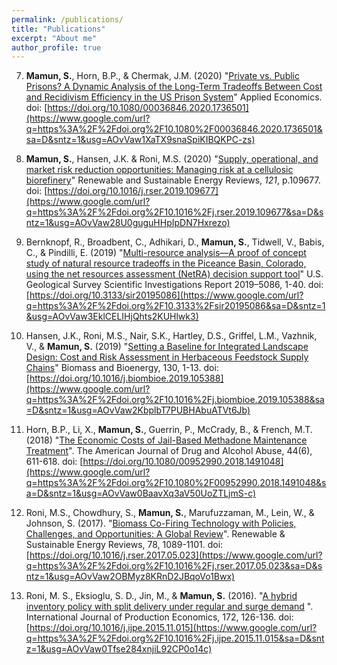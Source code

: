 ```yaml
---
permalink: /publications/
title: "Publications"
excerpt: "About me"
author_profile: true
---
```

7.  **Mamun, S.**, Horn, B.P., & Chermak, J.M. (2020) "[Private vs. Public Prisons? A Dynamic Analysis of the Long-Term Tradeoffs Between Cost and Recidivism Efficiency in the US Prison System](https://www.google.com/url?q=https%3A%2F%2Fdoi.org%2F10.1080%2F00036846.2020.1736501&sa=D&sntz=1&usg=AOvVaw1XaTX9snaSpiKIBQKPC-zs)" Applied Economics. doi: [https://doi.org/10.1080/00036846.2020.1736501](https://www.google.com/url?q=https%3A%2F%2Fdoi.org%2F10.1080%2F00036846.2020.1736501&sa=D&sntz=1&usg=AOvVaw1XaTX9snaSpiKIBQKPC-zs)
    
6.  **Mamun, S.**, Hansen, J.K. & Roni, M.S. (2020) "[Supply, operational, and market risk reduction opportunities: Managing risk at a cellulosic biorefinery](https://www.google.com/url?q=https%3A%2F%2Fdoi.org%2F10.1016%2Fj.rser.2019.109677&sa=D&sntz=1&usg=AOvVaw28U0guguHHpIpDN7Hxrezo)" Renewable and Sustainable Energy Reviews, _121_, p.109677. doi: [https://doi.org/10.1016/j.rser.2019.109677](https://www.google.com/url?q=https%3A%2F%2Fdoi.org%2F10.1016%2Fj.rser.2019.109677&sa=D&sntz=1&usg=AOvVaw28U0guguHHpIpDN7Hxrezo)
    
5.  Bernknopf, R., Broadbent, C., Adhikari, D., **Mamun, S.**, Tidwell, V., Babis, C., & Pindilli, E. (2019) "[Multi-resource analysis—A proof of concept study of natural resource tradeoffs in the Piceance Basin, Colorado, using the net resources assessment (NetRA) decision support tool](https://www.google.com/url?q=https%3A%2F%2Fdoi.org%2F10.3133%2Fsir20195086&sa=D&sntz=1&usg=AOvVaw3EklCELIHjQhts2KUHlwk3)" U.S. Geological Survey Scientific Investigations Report 2019–5086, 1-40. doi: [https://doi.org/10.3133/sir20195086](https://www.google.com/url?q=https%3A%2F%2Fdoi.org%2F10.3133%2Fsir20195086&sa=D&sntz=1&usg=AOvVaw3EklCELIHjQhts2KUHlwk3)
    
4.  Hansen, J.K., Roni, M.S., Nair, S.K., Hartley, D.S., Griffel, L.M., Vazhnik, V., & **Mamun, S.** (2019) "[Setting a Baseline for Integrated Landscape Design: Cost and Risk Assessment in Herbaceous Feedstock Supply Chains](https://www.google.com/url?q=https%3A%2F%2Fdoi.org%2F10.1016%2Fj.biombioe.2019.105388&sa=D&sntz=1&usg=AOvVaw2KbplbT7PUBHAbuATVt6Jb)" Biomass and Bioenergy, 130, 1-13. doi: [https://doi.org/10.1016/j.biombioe.2019.105388](https://www.google.com/url?q=https%3A%2F%2Fdoi.org%2F10.1016%2Fj.biombioe.2019.105388&sa=D&sntz=1&usg=AOvVaw2KbplbT7PUBHAbuATVt6Jb)
    
3.  Horn, B.P., Li, X., **Mamun, S.**, Guerrin, P., McCrady, B., & French, M.T. (2018) "[The Economic Costs of Jail-Based Methadone Maintenance Treatment](https://www.google.com/url?q=https%3A%2F%2Fwww.tandfonline.com%2Fdoi%2Ffull%2F10.1080%2F00952990.2018.1491048&sa=D&sntz=1&usg=AOvVaw2hUJWwRTIkK-kK4V7ZdC4z)". The American Journal of Drug and Alcohol Abuse, 44(6), 611-618. doi: [https://doi.org/10.1080/00952990.2018.1491048](https://www.google.com/url?q=https%3A%2F%2Fdoi.org%2F10.1080%2F00952990.2018.1491048&sa=D&sntz=1&usg=AOvVaw0BaavXq3aV50UoZTLjmS-c)
    
2.  Roni, M.S., Chowdhury, S., **Mamun, S.**, Marufuzzaman, M., Lein, W., & Johnson, S. (2017). "[Biomass Co-Firing Technology with Policies, Challenges, and Opportunities: A Global Review](https://www.google.com/url?q=https%3A%2F%2Fwww.sciencedirect.com%2Fscience%2Farticle%2Fpii%2FS1364032117306615&sa=D&sntz=1&usg=AOvVaw1dvYXsDPI9AS-4gqDy3WHx)". Renewable & Sustainable Energy Reviews, 78, 1089-1101. doi: [https://doi.org/10.1016/j.rser.2017.05.023](https://www.google.com/url?q=https%3A%2F%2Fdoi.org%2F10.1016%2Fj.rser.2017.05.023&sa=D&sntz=1&usg=AOvVaw2OBMyz8KRnD2JBqoVo1Bwx)
    
1.  Roni, M. S., Eksioglu, S. D., Jin, M., & **Mamun, S.** (2016). "[A hybrid inventory policy with split delivery under regular and surge demand](https://www.google.com/url?q=https%3A%2F%2Fwww.sciencedirect.com%2Fscience%2Farticle%2Fpii%2FS0925527315005149&sa=D&sntz=1&usg=AOvVaw0_Rwee_4Y-nlzeM4ySZF-K) ". International Journal of Production Economics, 172, 126-136. doi: [https://doi.org/10.1016/j.ijpe.2015.11.015](https://www.google.com/url?q=https%3A%2F%2Fdoi.org%2F10.1016%2Fj.ijpe.2015.11.015&sa=D&sntz=1&usg=AOvVaw0Tfse284xnjiL92CP0o14c)

